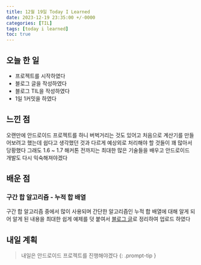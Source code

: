 ```yaml
---
title: 12월 19일 Today I Learned
date: 2023-12-19 23:35:00 +/-0000
categories: [TIL]
tags: [today i learned]
toc: true
---
```


## 오늘 한 일

* 프로젝트를 시작하였다
* 블로그 글을 작성하였다
* 블로그 TIL을 작성하였다
* 1일 1커밋을 하였다

## 느낀 점

오랜만에 안드로이드 프로젝트를 하니 버벅거리는 것도 있어고 처음으로 계산기를 만들어보려고 했는데 쉽다고 생각했던 것과 다르게 예상외로 처리해야 할 것들이 꽤 많아서 당황했다 그래도 1.6 ~ 1.7 해커톤 전까지는 최대한 많은 기술들을 배우고 안드로이드 개발도 다시 익숙해져야겠다

## 배운 점

### 구간 합 알고리즘 - 누적 합 배열 

구간 합 알고리즘 중에서 많이 사용되며 간단한 알고리즘인 누적 합 배열에 대해 알게 되어 알게 된 내용을 최대한 쉽게 예제를 덧 붙여서 [블로그 글](https://jangwoojun.github.io/posts/%EA%B5%AC%EA%B0%84-%ED%95%A9-%EC%95%8C%EA%B3%A0%EB%A6%AC%EC%A6%98-%EB%88%84%EC%A0%81-%ED%95%A9-%EB%B0%B0%EC%97%B4/)로 정리하여 업로드 하였다


## 내일 계획

> 내일은 안드로이드 프로젝트를 진행해야겠다
{: .prompt-tip }

